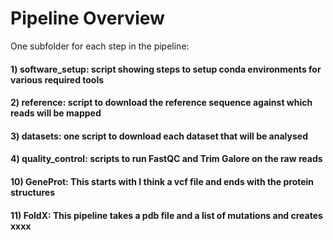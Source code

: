 # Pipeline Overview

One subfolder for each step in the pipeline:

#### 1) software_setup: script showing steps to setup conda environments for various required tools
#### 2) reference: script to download the reference sequence against which reads will be mapped
#### 3) datasets: one script to download each dataset that will be analysed
#### 4) quality_control: scripts to run FastQC and Trim Galore on the raw reads
#### 10) GeneProt: This starts with I think a vcf file and ends with the protein structures
#### 11) FoldX: This pipeline takes a pdb file and a list of mutations and creates xxxx
